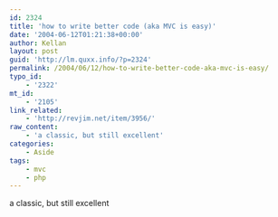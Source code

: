 ```yaml
---
id: 2324
title: 'how to write better code (aka MVC is easy)'
date: '2004-06-12T01:21:38+00:00'
author: Kellan
layout: post
guid: 'http://lm.quxx.info/?p=2324'
permalink: /2004/06/12/how-to-write-better-code-aka-mvc-is-easy/
typo_id:
    - '2322'
mt_id:
    - '2105'
link_related:
    - 'http://revjim.net/item/3956/'
raw_content:
    - 'a classic, but still excellent'
categories:
    - Aside
tags:
    - mvc
    - php
---
```


a classic, but still excellent